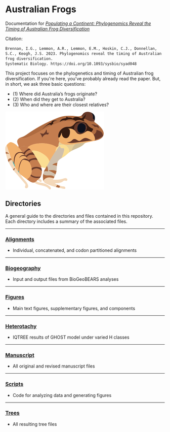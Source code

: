 # Australian Frogs
Documentation for [*Populating a Continent: Phylogenomics Reveal the Timing of Australian Frog Diversification*](https://academic.oup.com/sysbio/advance-article-abstract/doi/10.1093/sysbio/syad048/7235049?redirectedFrom=fulltext)  

Citation:
```
Brennan, I.G., Lemmon, A.R., Lemmon, E.M., Hoskin, C.J., Donnellan, S.C., Keogh, J.S. 2023. Phylogenomics reveal the timing of Australian frog diversification.
Systematic Biology. https://doi.org/10.1093/sysbio/syad048
```

This project focuses on the phylogenetics and timing of Australian frog diversification. If you're here, you've probably already read the paper. But, in short, we ask three basic questions:  
+ (1) Where did Australia’s frogs originate?  
+ (2) When did they get to Australia?  
+ (3) Who and where are their closest relatives? 

![FrogImage](Figures/Illustration_Mixophyes_balbus_small.png)

## Directories  
A general guide to the directories and files contained in this repository.  
Each directory includes a summary of the associated files.  

___

### [Alignments](https://github.com/IanGBrennan/Crown_Frogs/tree/main/Alignments)
+ Individual, concatenated, and codon partitioned alignments

___

### [Biogeography](https://github.com/IanGBrennan/Crown_Frogs/tree/main/Biogeography)
+ Input and output files from BioGeoBEARS analyses

___

### [Figures](https://github.com/IanGBrennan/Crown_Frogs/tree/main/Figures)
+ Main text figures, supplementary figures, and components

___

### [Heterotachy](https://github.com/IanGBrennan/Crown_Frogs/tree/main/Heterotachy)
+ IQTREE results of GHOST model under varied H classes

___

### [Manuscript](https://github.com/IanGBrennan/Crown_Frogs/tree/main/Manuscript)
+ All original and revised manuscript files

___

### [Scripts](https://github.com/IanGBrennan/Crown_Frogs/tree/main/Scripts)
+ Code for analyzing data and generating figures

___

### [Trees](https://github.com/IanGBrennan/Crown_Frogs/tree/main/Trees)
+ All resulting tree files



